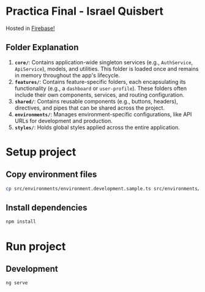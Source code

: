 # Practica Final - Israel Quisbert

Hosted in [Firebase!](https://practica-final--final-fe-460b9.us-central1.hosted.app/)

## Folder Explanation

1. **`core/`**: Contains application-wide singleton services (e.g., `AuthService`, `ApiService`), models, and utilities. This folder is loaded once and remains in memory throughout the app's lifecycle.
2. **`features/`**: Contains feature-specific folders, each encapsulating its functionality (e.g., a `dashboard` or `user-profile`). These folders often include their own components, services, and routing configuration.
3. **`shared/`**: Contains reusable components (e.g., buttons, headers), directives, and pipes that can be shared across the project.
4. **`environments/`**: Manages environment-specific configurations, like API URLs for development and production.
5. **`styles/`**: Holds global styles applied across the entire application.

# Setup project

## Copy environment files

```bash
cp src/environments/environment.development.sample.ts src/environments/environment.development.ts
```

## Install dependencies

```bash
npm install
```

# Run project

## Development

```bash
ng serve
```